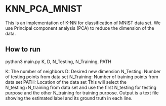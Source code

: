 # KNN_PCA_MNIST
This is an implementation of K-NN for classification of MNIST data set. We use Principal component analysis (PCA) to reduce the dimension of the data. 

## How to run
python3 main.py K, D, N_Testing, N_Training, PATH

K: The number of neighbors
D: Desired new dimension 
N_Testing: Number of testing points from data set
N_Training: Number of training points from data set 
PATH: Location of the data set
This will select the N_testing+N_training from data set and use the first N_testing for testing purpose and the other N_training for training purpose. Output is a text file showing the estimated label and its ground truth in each line. 
